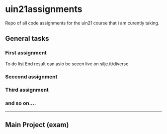 # uin21assignments
Repo of all code assignments for the uin21 course that i am curently 
taking.

## General tasks

### First assignment
To do list
End result can aslo be seeen live on silje.it/diverse

### Seccond assignment



### Third assignment


### and so on.... 

____

## Main Project (exam)
